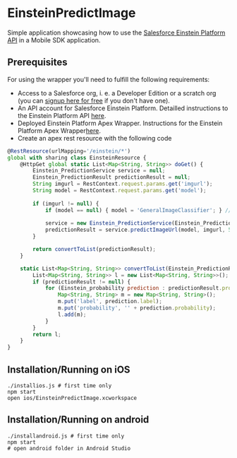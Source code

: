 # EinsteinPredictImage
Simple application showcasing how to use the [Salesforce Einstein Platform API](https://metamind.readme.io/) in a Mobile SDK application.

## Prerequisites

For using the wrapper you'll need to fulfill the following requirements:
* Access to a Salesforce org, i. e. a Developer Edition or a scratch org (you can [signup here for free](https://developer.salesforce.com/signup) if you don't have one).
* An API account for Salesforce Einstein Platform. Detailled instructions to the Einstein Platform API [here](https://metamind.readme.io/docs/what-you-need-to-call-api).
* Deployed Einstein Platform Apex Wrapper. Instructions for the Einstein Platform Apex Wrapper[here](https://github.com/muenzpraeger/salesforce-einstein-platform-apex/blob/master/README.md).
* Create an apex rest resource with the following code
```javascript
@RestResource(urlMapping='/einstein/*')
global with sharing class EinsteinResource {
    @HttpGet global static List<Map<String, String>> doGet() {
        Einstein_PredictionService service = null;
        Einstein_PredictionResult predictionResult = null;
        String imgurl = RestContext.request.params.get('imgurl');
        String model = RestContext.request.params.get('model');
        
        if (imgurl != null) {  
            if (model == null) { model = 'GeneralImageClassifier'; } // other values: FoodImageClassifier, MultiLabelImageClassifier, SceneClassifier
            
            service = new Einstein_PredictionService(Einstein_PredictionService.Types.IMAGE);
            predictionResult = service.predictImageUrl(model, imgurl, 5, '');
        }

        return convertToList(predictionResult);
    }    

    static List<Map<String, String>> convertToList(Einstein_PredictionResult predictionResult) {
        List<Map<String, String>> l = new List<Map<String, String>>();
        if (predictionResult != null) {
            for (Einstein_probability prediction : predictionResult.probabilities) {
                Map<String, String> m = new Map<String, String>();
                m.put('label', prediction.label);
                m.put('probability', '' + prediction.probability);
                l.add(m);
            }
        }
        return l;
    }    
}
```

## Installation/Running on iOS
``` shell
./installios.js # first time only
npm start
open ios/EinsteinPredictImage.xcworkspace
```

## Installation/Running on android
``` shell
./installandroid.js # first time only
npm start
# open android folder in Android Studio
```

